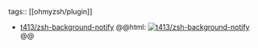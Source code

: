 tags:: [[ohmyzsh/plugin]]

- [t413/zsh-background-notify](https://github.com/t413/zsh-background-notify)
  @@html: <a href="https://github.com/t413/zsh-background-notify/"><img src="https://github-readme-stats-astronomer.vercel.app/api/pin/?username=t413&repo=zsh-background-notify&theme=tokyonight" alt="t413/zsh-background-notify"/></a>@@